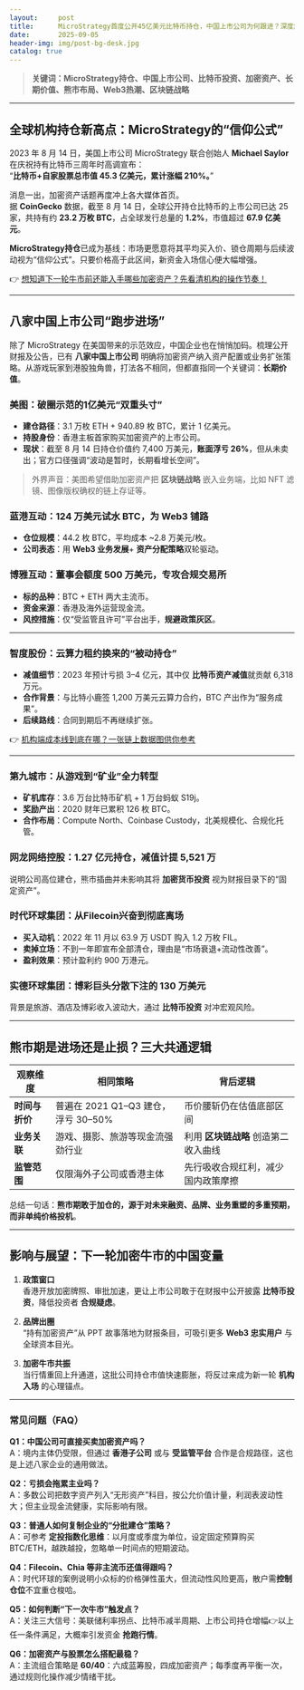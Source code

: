 ```yaml
---
layout:     post
title:      MicroStrategy首度公开45亿美元比特币持仓，中国上市公司为何跟进？深度解析
date:       2025-09-05
header-img: img/post-bg-desk.jpg
catalog: true
---
```


> **关键词：MicroStrategy持仓、中国上市公司、比特币投资、加密资产、长期价值、熊市布局、Web3热潮、区块链战略**

---

## 全球机构持仓新高点：MicroStrategy的“信仰公式”

2023 年 8 月 14 日，美国上市公司 MicroStrategy 联合创始人 **Michael Saylor** 在庆祝持有比特币三周年时高调宣布：  
“**比特币+自家股票总市值 45.3 亿美元，累计涨幅 210%。**”  

消息一出，加密资产话题再度冲上各大媒体首页。  
据 **CoinGecko** 数据，截至 8 月 14 日，全球公开持仓比特币的上市公司已达 25 家，共持有约 **23.2 万枚 BTC**，占全球发行总量的 **1.2%**，市值超过 **67.9 亿美元**。  

**MicroStrategy持仓**已成为基线：市场更愿意将其平均买入价、锁仓周期与后续波动视为“信仰公式”。只要价格高于此区间，新资金入场信心便大幅增强。

👉 [想知道下一轮牛市前还能入手哪些加密资产？先看清机构的操作节奏！](https://okxdog.com/)

---

## 八家中国上市公司“跑步进场”  

除了 MicroStrategy 在美国带来的示范效应，中国企业也在悄悄加码。梳理公开财报及公告，已有 **八家中国上市公司** 明确将加密资产纳入资产配置或业务扩张策略。从游戏玩家到港股独角兽，打法各不相同，但都直指同一个关键词：**长期价值**。

### 美图：破圈示范的1亿美元“双重头寸”  
* **建仓路径**：3.1 万枚 ETH + 940.89 枚 BTC，累计 1 亿美元。  
* **持股身份**：香港主板首家购买加密资产的上市公司。  
* **现状**：截至 8 月 14 日持仓价值约 7,400 万美元，**账面浮亏 26%**，但从未卖出；官方口径强调“波动是暂时，长期看增长空间”。  

> 外界声音：美图希望借助加密资产把 **区块链战略** 嵌入业务端，比如 NFT 滤镜、图像版权确权的链上存证等。

### 蓝港互动：124 万美元试水 BTC，为 Web3 铺路  
* **仓位规模**：44.2 枚 BTC，平均成本 ~2.8 万美元/枚。  
* **公司表态**：用 **Web3 业务发展**+ **资产分配策略**双轮驱动。  

### 博雅互动：董事会额度 500 万美元，专攻合规交易所  
* **标的品种**：BTC + ETH 两大主流币。  
* **资金来源**：香港及海外运营现金流。  
* **风控措施**：仅“受监管且许可”平台出手，**规避政策灰区**。  

---

### 智度股份：云算力租约换来的“被动持仓”  
* **减值细节**：2023 年预计亏损 3–4 亿元，其中仅 **比特币资产减值**就贡献 6,318 万元。  
* **合作背景**：与比特小鹿签 1,200 万美元云算力合约，BTC 产出作为“服务成果”。  
* **后续路线**：合同到期后不再继续扩张。  

👉 [机构端成本线到底在哪？一张链上数据图供你参考](https://okxdog.com/)

---

### 第九城市：从游戏到“矿业”全力转型  
* **矿机库存**：3.6 万台比特币矿机 + 1 万台蚂蚁 S19j。  
* **奖励产出**：2020 财年已累积 126 枚 BTC。  
* **合作布局**：Compute North、Coinbase Custody，北美规模化、合规化托管。  

### 网龙网络控股：1.27 亿元持仓，减值计提 5,521 万  
说明公司高位建仓，熊市插曲并未影响其将 **加密货币投资** 视为财报目录下的“固定资产”。  

### 时代环球集团：从Filecoin兴奋到彻底离场  
* **买入动机**：2022 年 11 月以 63.9 万 USDT 购入 1.2 万枚 FIL。  
* **卖掉立场**：不到一年即宣布全部清仓，理由是“市场衰退+流动性改善”。  
* **盈利效果**：预计盈利约 900 万港元。  

### 实德环球集团：博彩巨头分散下注的 130 万美元  
背景是旅游、酒店及博彩收入波动大，通过 **比特币投资** 对冲宏观风险。

---

## 熊市期是进场还是止损？三大共通逻辑

| 观察维度 | 相同策略 | 背后逻辑 |
|---|---|---|
| **时间与折价** | 普遍在 2021 Q1–Q3 建仓，浮亏 30–50% | 币价腰斩仍在估值底部区间 |
| **业务关联** | 游戏、摄影、旅游等现金流强劲行业 | 利用 **区块链战略** 创造第二收入曲线 |
| **监管范围** | 仅限海外子公司或香港主体 | 先行吸收合规红利，减少国内政策摩擦 |

总结一句话：**熊市期敢于加仓的，源于对未来融资、品牌、业务重塑的多重预期，而非单纯价格投机**。

---

## 影响与展望：下一轮加密牛市的中国变量

1. **政策窗口**  
   香港开放加密牌照、审批加速，更让上市公司敢于在财报中公开披露 **比特币投资**，降低投资者 **合规疑虑**。  

2. **品牌出圈**  
   “持有加密资产”从 PPT 故事落地为财报条目，可吸引更多 **Web3 忠实用户** 与全球资本目光。  

3. **加密牛市共振**  
   当行情重回上升通道，这批公司持仓市值快速膨胀，将反过来成为新一轮 **机构入场** 的心理锚点。

---

### 常见问题（FAQ）

**Q1：中国公司可直接买卖加密资产吗？**  
A：境内主体仍受限，但通过 **香港子公司** 或与 **受监管平台** 合作是合规路径，这也是上述八家企业的通用做法。  

**Q2：亏损会拖累主业吗？**  
A：多数公司把数字资产列入“无形资产”科目，按公允价值计量，利润表波动性大；但主业现金流健康，实际影响有限。  

**Q3：普通人如何复制企业的“分批建仓”策略？**  
A：可参考 **定投指数化思维**：以月度或季度为单位，设定固定预算购买 BTC/ETH，越跌越投，忽略单一时间点的短期波动。  

**Q4：Filecoin、Chia 等非主流币还值得跟吗？**  
A：时代环球的案例说明小众标的价格弹性虽大，但流动性风险更高，散户需**控制仓位**不宜重仓梭哈。  

**Q5：如何判断“下一次牛市”触发点？**  
A：关注三大信号：美联储利率拐点、比特币减半周期、上市公司持仓增幅👉以上任一条件满足，大概率引发资金 **抢跑行情**。  

**Q6：加密资产与股票怎么搭配最稳？**  
A：主流组合策略是 **60/40**：六成蓝筹股，四成加密资产；每季度再平衡一次，通过规则化操作减少情绪干扰。